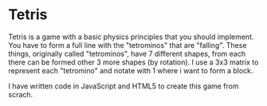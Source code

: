 # Tetris

Tetris is a game with a basic physics principles that you should implement. You have to form a full line with the "tetrominos" that are "falling". These things, originally called "tetrominos", have 7 different shapes, from each there can be formed other 3 more shapes (by rotation). I use a 3x3 matrix to represent each "tetromino" and notate with 1 where i want to form a block.
 
I have written code in JavaScript and HTML5 to create this game from scrach. 
